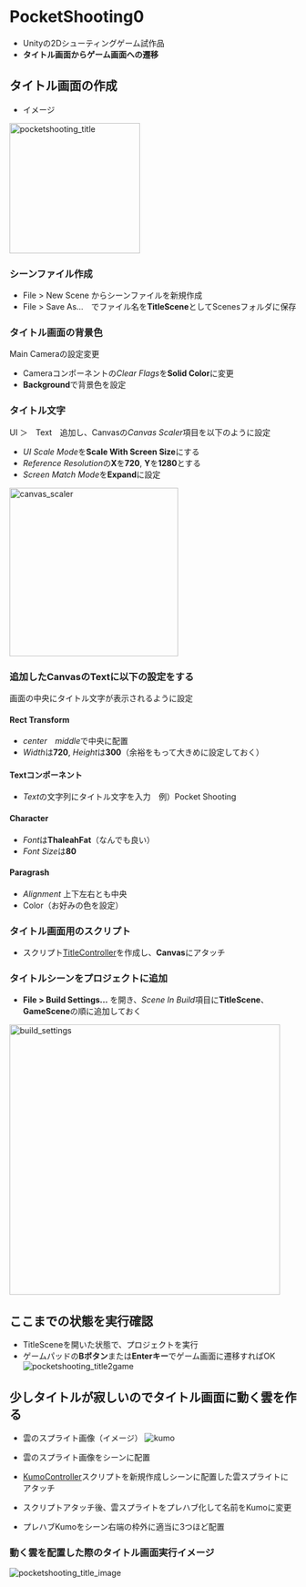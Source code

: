 # PocketShooting0
- Unityの2Dシューティングゲーム試作品
- **タイトル画面からゲーム画面への遷移**

## タイトル画面の作成
- イメージ
<img width="229" alt="pocketshooting_title" src="https://user-images.githubusercontent.com/32384416/141222759-c7a854e2-e49d-474d-83fd-9ce9f7ba17fe.PNG">

### シーンファイル作成
- File > New Scene からシーンファイルを新規作成
- File > Save As...　でファイル名を**TitleScene**としてScenesフォルダに保存

### タイトル画面の背景色
Main Cameraの設定変更
- Cameraコンポーネントの*Clear Flags*を**Solid Color**に変更
- **Background**で背景色を設定

### タイトル文字
UI ＞　Text　追加し、Canvasの*Canvas Scaler*項目を以下のように設定
- *UI Scale Mode*を**Scale With Screen Size**にする
- *Reference Resolution*の**X**を**720**, **Y**を**1280**とする
- *Screen Match Mode*を**Expand**に設定
<img width="296" alt="canvas_scaler" src="https://user-images.githubusercontent.com/32384416/141222525-b7c3a939-7098-4fcc-a347-f7bb1a1cbc86.PNG">

### 追加したCanvasのTextに以下の設定をする
画面の中央にタイトル文字が表示されるように設定

#### Rect Transform
- *center*　*middle*で中央に配置
- *Width*は**720**, *Height*は**300**（余裕をもって大きめに設定しておく）

#### Textコンポーネント
- *Text*の文字列にタイトル文字を入力　例）Pocket Shooting

#### Character
- *Font*は**ThaleahFat**（なんでも良い）
- *Font Size*は**80**

#### Paragrash
- *Alignment*	上下左右とも中央
- Color（お好みの色を設定）
		
### タイトル画面用のスクリプト
- スクリプト[TitleController](https://github.com/mrgarita/PocketShooting0/blob/title_to_game/TitleController.cs)を作成し、**Canvas**にアタッチ

### タイトルシーンをプロジェクトに追加
- **File > Build Settings...** を開き、*Scene In Build*項目に**TitleScene**、**GameScene**の順に追加しておく
<img width="475" alt="build_settings" src="https://user-images.githubusercontent.com/32384416/141222561-ac99e57d-10c9-4ffd-8964-2b692c1812d6.PNG">

## ここまでの状態を実行確認
- TitleSceneを開いた状態で、プロジェクトを実行
- ゲームパッドの**Bボタン**または**Enterキー**でゲーム画面に遷移すればOK
![pocketshooting_title2game](https://user-images.githubusercontent.com/32384416/141222036-01ec9fd2-a5bb-477e-82e3-52af43ed114b.gif)

## 少しタイトルが寂しいのでタイトル画面に動く雲を作る
- 雲のスプライト画像（イメージ）
![kumo](https://user-images.githubusercontent.com/32384416/141225721-e87d0946-9109-4373-8fa9-f0176e60865a.png)

- 雲のスプライト画像をシーンに配置
- [KumoController](https://github.com/mrgarita/PocketShooting0/blob/title_to_game/KumoController.cs)スクリプトを新規作成しシーンに配置した雲スプライトにアタッチ
- スクリプトアタッチ後、雲スプライトをプレハブ化して名前をKumoに変更
- プレハブKumoをシーン右端の枠外に適当に3つほど配置

### 動く雲を配置した際のタイトル画面実行イメージ
![pocketshooting_title_image](https://user-images.githubusercontent.com/32384416/141226687-f63b9c15-87b6-4d8b-bea9-fb8b91e3684a.gif)


